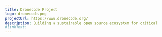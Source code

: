```yaml
---
title: Dronecode Project
logo: dronecode.png
projectUrl: https://www.dronecode.org/
description: Building a sustainable open source ecosystem for critical Drone components.
#linkText: 
---
```

